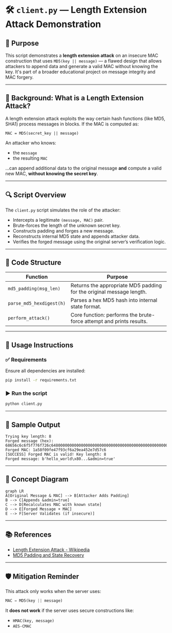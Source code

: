 
# 🛠️ `client.py` — Length Extension Attack Demonstration

## 📌 Purpose

This script demonstrates a **length extension attack** on an insecure MAC construction that uses `MD5(key || message)` — a flawed design that allows attackers to append data and generate a valid MAC without knowing the key. It's part of a broader educational project on message integrity and MAC forgery.

---

## 🚨 Background: What is a Length Extension Attack?

A length extension attack exploits the way certain hash functions (like MD5, SHA1) process messages in blocks. If the MAC is computed as:

```
MAC = MD5(secret_key || message)
```

An attacker who knows:
- the `message`
- the resulting `MAC`

...can append additional data to the original message **and** compute a valid new MAC, **without knowing the secret key**.

---

## 🔍 Script Overview

The `client.py` script simulates the role of the attacker:

- Intercepts a legitimate `(message, MAC)` pair.
- Brute-forces the length of the unknown secret key.
- Constructs padding and forges a new message.
- Reconstructs internal MD5 state and appends attacker data.
- Verifies the forged message using the original server’s verification logic.

---

## 📂 Code Structure

| Function | Purpose |
|---------|---------|
| `md5_padding(msg_len)` | Returns the appropriate MD5 padding for the original message length. |
| `parse_md5_hexdigest(h)` | Parses a hex MD5 hash into internal state format. |
| `perform_attack()` | Core function: performs the brute-force attempt and prints results. |

---

## 🔧 Usage Instructions

### ✅ Requirements

Ensure all dependencies are installed:
```bash
pip install -r requirements.txt
```

### ▶️ Run the script

```bash
python client.py
```

---

## 🧪 Sample Output

```
Trying key length: 8
Forged message (hex): 68656c6c6f5f776f726c6480000000000000000000000000000000000000000000000000000000000000000000000000000000000000000000000000000000000000582661646d696e3d74727565
Forged MAC: 1a58f09fe47f93cf6a29ea452e7d57c6
[SUCCESS] Forged MAC is valid! Key length: 8
Forged message: b'hello_world\x80...&admin=true'
```

---

## 🧩 Concept Diagram

```mermaid
graph LR
A[Original Message & MAC] --> B[Attacker Adds Padding]
B --> C[Appends &admin=true]
C --> D[Recalculates MAC with known state]
D --> E[Forged Message + MAC]
E --> F[Server Validates (if insecure)]
```

---

## 📚 References

- [Length Extension Attack - Wikipedia](https://en.wikipedia.org/wiki/Length_extension_attack)
- [MD5 Padding and State Recovery](https://crypto.stackexchange.com/questions/39774)

---

## 🛡️ Mitigation Reminder

This attack only works when the server uses:
```python
MAC = MD5(key || message)
```

It **does not work** if the server uses secure constructions like:
- `HMAC(key, message)`
- `AES-CMAC`
